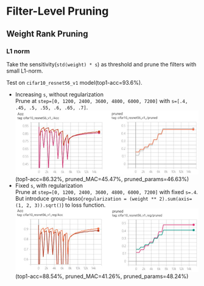 # Filter-Level Pruning

## Weight Rank Pruning

### L1 norm
Take the sensitivity(`std(weight) * s`) as threshold and prune the filters with small L1-norm.    

Test on `cifar10_resnet56_v1` model(top1-acc=93.6%).     
* Increasing `s`, without regularization         
    Prune at `step=[0, 1200, 2400, 3600, 4800, 6000, 7200]` with `s=[.4, .45, .5, .55, .6, .65, .7]`.    
    ![prune_std](imgs/prune_std.jpg)    
    (top1-acc=86.32%, pruned_MAC=45.47%, pruned_params=46.63%)     
* Fixed `s`, with regularization    
    Prune at `step=[0, 1200, 2400, 3600, 4800, 6000, 7200]` with fixed `s=.4`.    
    But introduce group-lasso(`regularization = (weight ** 2).sum(axis=(1, 2, 3)).sqrt()`) to loss function.
    ![prune_reg](imgs/prune_reg.jpg)     
    (top1-acc=88.54%, pruned_MAC=41.26%, pruned_params=48.24%)